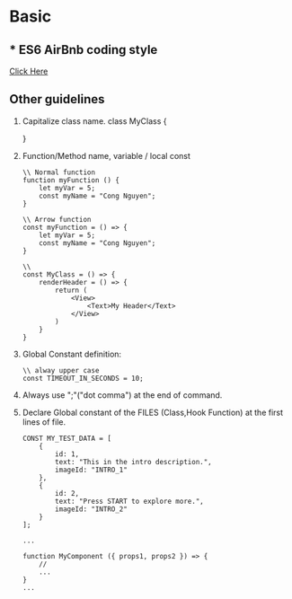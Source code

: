 # Basic 

## * ES6 AirBnb coding style

[Click Here](https://github.com/airbnb/javascript)

## Other guidelines

1. Capitalize class name.
    class MyClass {

    }

2. Function/Method name, variable / local const
    ```
    \\ Normal function
    function myFunction () {
        let myVar = 5;
        const myName = "Cong Nguyen";
    }
    ```

    ```
    \\ Arrow function
    const myFunction = () => {
        let myVar = 5;
        const myName = "Cong Nguyen";
    }
    ```

    ```
    \\ 
    const MyClass = () => {
        renderHeader = () => {
            return (
                <View>
                    <Text>My Header</Text>
                </View>
            )
        }
    }
    ```
3. Global Constant definition:
    ```
    \\ alway upper case
    const TIMEOUT_IN_SECONDS = 10;
4. Always use ";"("dot comma") at the end of command.
5. Declare Global constant of the FILES (Class,Hook Function) at the first lines of file.
    ```
    CONST MY_TEST_DATA = [
        {
            id: 1,
            text: "This in the intro description.",
            imageId: "INTRO_1"
        },
        {
            id: 2,
            text: "Press START to explore more.",
            imageId: "INTRO_2"
        }
    ];

    ...

    function MyComponent ({ props1, props2 }) => {
        //
        ...
    }
    ...
    ```

    
